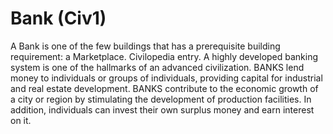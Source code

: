 # Bank (Civ1)

A Bank is one of the few buildings that has a prerequisite building requirement: a Marketplace.
Civilopedia entry.
A highly developed banking system is one of the hallmarks of an advanced
civilization. BANKS lend money to individuals or groups of individuals,
providing capital for industrial and real estate development. BANKS contribute
to the economic growth of a city or region by stimulating the development of
production facilities. In addition, individuals can invest their own surplus
money and earn interest on it.